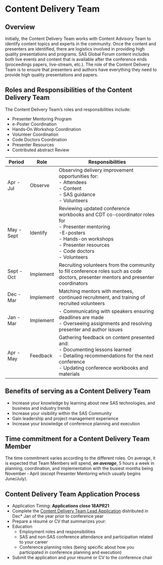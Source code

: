 # Content Delivery Team

## Overview

Initially, the Content Delivery Team works with Content Advisory Team to identify content topics and experts in the community. Once the content and presenters are identified, there are logistics involved in providing high quality presentations and programs. SAS Global Forum content includes both live events and content that is available after the conference ends (proceedings papers, live-stream, etc.). The role of the Content Delivery Team is to ensure that presenters and authors have everything they need to provide high quality presentations and papers. 

## Roles and Responsibilities of the Content Delivery Team 

The Content Delivery Team’s roles and responsibilities include:

* Presenter Mentoring Program
* e-Poster Coordination
* Hands‐On Workshop Coordination
* Volunteer Coordination
* Code Doctors Coordination
* Presenter Resources  
* Contributed abstract Review

| Period    | Role    | Responsibilities                                             |
| --------- | ------- | ------------------------------------------------------------ |
| Apr - Jul | Observe | Observing delivery improvement opportunities for:<br />- Attendees<br />- Content<br />- SAS guidance<br />- Volunteers |
| May - Sept | Identify | Reviewing updated conference workbooks and CDT co-coordinator roles for<br />- Presenter mentoring<br />-E-posters<br />- Hands-on workshops<br />- Presenter resources<br />- Code doctors<br />- Volunteers |
| Sept - Oct | Implement | Recruiting volunteers from the community to fill conference roles such as code doctors, presenter mentors and presenter coordinators |
| Dec - Mar | Implement | Matching mentors with mentees, continued recruitment, and training of recruited volunteers |
| Jan - Mar | Implement | - Communicating with speakers ensuring deadlines are made<br />- Overseeing assignments and resolving presenter and author issues |
| Apr - May | Feedback | Gathering feedback on content presented and:<br />- Documenting lessons learned<br />- Detailing recommendations for the next conference<br />- Updating conference workbooks and materials |



## Benefits of serving as a Content Delivery Team 

* Increase your knowledge by learning about new SAS technologies, and business and industry trends
* Increase your visibility within the SAS Community
* Gain leadership and project management experience
* Increase your knowledge of conference planning and execution

## Time commitment for a Content Delivery Team Member 

The time commitment varies according to the different roles. On average, it is expected that Team Members will spend, ***on average***, 5 hours a week in planning, coordination, and implementation with the busiest months being November ‐ April (except Presenter Mentoring which usually begins June/July).

## Content Delivery Team Application Process 

* Application Timing: **Applications close 18APR21**
* Complete the [Content Delivery Team Lead Application](https://github.com/sgug/Engagement-Opportunities/raw/main/SAS-Global-Forum-2022/Application-Forms/SASGF2022_CDT_Application_final.docx) distributed in Dec* Jan of the year  prior to conference year
* Prepare a résumé or CV that summarizes your:
* Education
  * Employment roles and responsibilities
  * SAS and non‐SAS conference attendance and participation related to your career
  * Conference 	planning roles (being specific about how you participated in conference planning and execution)
* Submit the application and your résumé or CV to the conference chair